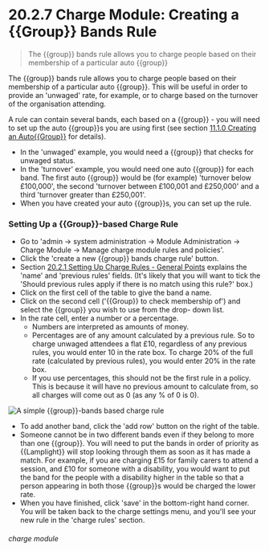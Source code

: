 # 20.2.7 Charge Module: Creating a {{Group}} Bands Rule

> The {{group}} bands rule allows you to charge people based on their membership of a particular auto {{group}}



The {{group}} bands rule allows you to charge people based on their membership of a particular auto {{group}}. This will be useful in order to provide an 'unwaged' rate, for example, or to charge based on the turnover of the organisation attending. 

A rule can contain several bands, each based on a {{group}} - you will need to set up the auto {{group}}s you are using first (see section [11.1.0  Creating an Auto{{Group}}](/help/index/p/11.1.0) for details). 
- In the 'unwaged' example, you would need a {{group}} that checks for unwaged status. 
- In the 'turnover' example, you would need one auto {{group}} for each band. The first auto {{group}} would be (for example) 'turnover below £100,000', the second 'turnover between £100,001 and £250,000' and a third 'turnover greater than £250,001'. 
- When you have created your auto {{group}}s, you can set up the rule. 

### Setting Up a {{Group}}-based Charge Rule  

- Go to 'admin -> system administration -> Module Administration -> Charge Module -> Manage charge module rules and policies'.
- Click the 'create a new {{group}} bands charge rule' button. 
- Section [20.2.1  Setting Up Charge Rules - General Points](/help/index/p/20.2.1) explains the 'name' and 'previous rules' fields. (It's likely that you will want to tick the 'Should previous rules apply if there is no match using this rule?' box.) 
- Click on the first cell of the table to give the band a name. 
- Click on the second cell ('{{Group}} to check membership of') and select the {{group}} you wish to use from the drop- down list. 
- In the rate cell, enter a number or a percentage. 
   - Numbers are interpreted as amounts of money. 
   - Percentages are of any amount calculated by a previous rule. So to charge unwaged attendees a flat £10, regardless of any previous rules, you would enter 10 in the rate box. To charge 20% of the full rate (calculated by previous rules), you would enter 20% in the rate box. 
   - If you use percentages, this should not be the first rule in a policy. This is because it will have no previous amount to calculate from, so all charges will come out as 0 (as any % of 0 is 0). 

![A simple {{group}}-bands based charge rule](20.2.7a.png)

- To add another band, click the 'add row' button on the right of the table. 
- Someone cannot be in two different bands even if they belong to more than one {{group}}. You will need to put the bands in order of priority as {{Lamplight}} will stop looking through them as soon as it has made a match. For example, if you are charging £15 for family carers to attend a session, and £10 for someone with a disability, you would want to put the band for the people with a disability higher in the table so that a person appearing in both those {{group}}s would be charged the lower rate. 
- When you have finished, click 'save' in the bottom-right hand corner. You will be taken back to the charge settings menu, and you'll see your new rule in the 'charge rules' section. 

###### charge module

